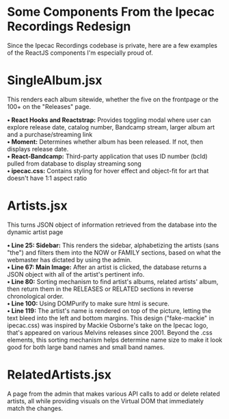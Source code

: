 # Some Components From the Ipecac Recordings Redesign

Since the Ipecac Recordings codebase is private, here are a few examples of the ReactJS components I'm especially proud of.

# SingleAlbum.jsx
This renders each album sitewide, whether the five on the frontpage or the 100+ on the "Releases" page. <br/>

**• React Hooks and Reactstrap:** Provides toggling modal where user can explore release date, catalog number, Bandcamp stream, larger album art and a purchase/streaming link<br/>
**• Moment:** Determines whether album has been released. If not, then displays release date.<br/>
**• React-Bandcamp:** Third-party application that uses ID number (bcId) pulled from database to display streaming song<br/>
**• ipecac.css:** Contains styling for hover effect and object-fit for art that doesn't have 1:1 aspect ratio<br/>

# Artists.jsx

This turns JSON object of information retrieved from the database into the dynamic artist page

**• Line 25: Sidebar:** This renders the sidebar, alphabetizing the artists (sans "the") and filters them into the NOW or FAMILY sections, based on what the webmaster has dictated by using the admin.<br/>
**• Line 67: Main Image:** After an artist is clicked, the database returns a JSON object with all of the artist's pertinent info.<br/> 
**• Line 80:** Sorting mechanism to find artist's albums, related artists' album, then return them in the RELEASES or RELATED sections in reverse chronological order.<br/>
**• Line 100:** Using DOMPurify to make sure html is secure.<br/>
**• Line 119:** The artist's name is rendered on top of the picture, letting the text bleed into the left and bottom margins. This design ("fake-mackie" in ipecac.css) was inspired by Mackie Osborne's take on the Ipecac logo, that's appeared on various Melvins releases since 2001. Beyond the .css elements, this sorting mechanism helps determine name size to make it look good for both large band names and small band names. <br/>

# RelatedArtists.jsx

A page from the admin that makes various API calls to add or delete related artists, all while providing visuals on the Virtual DOM that immediately match the changes.
